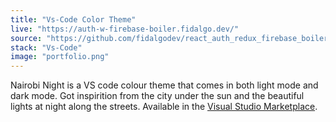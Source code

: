 ```yaml
---
title: "Vs-Code Color Theme"
live: "https://auth-w-firebase-boiler.fidalgo.dev/"
source: "https://github.com/fidalgodev/react_auth_redux_firebase_boilerplate"
stack: "Vs-Code"
image: "portfolio.png"
---
```


Nairobi Night is a VS code colour theme that comes in both light mode and dark mode. Got inspirition from the city under the sun and the beautiful lights at night along the streets. Available in the [Visual Studio Marketplace](#).

